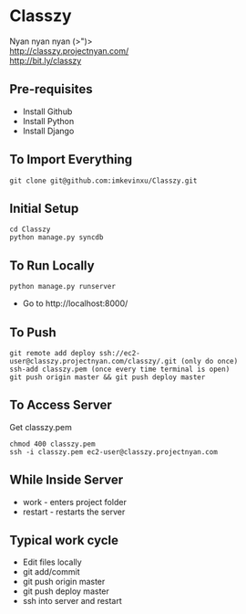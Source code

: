 Classzy
=======

Nyan nyan nyan (>")>  
http://classzy.projectnyan.com/  
http://bit.ly/classzy

Pre-requisites
--------------

- Install Github
- Install Python
- Install Django

To Import Everything
--------------------
	git clone git@github.com:imkevinxu/Classzy.git
	
Initial Setup
--------------
	cd Classzy
	python manage.py syncdb

To Run Locally
--------------
	python manage.py runserver
	
- Go to http://localhost:8000/
	
To Push
-------
	git remote add deploy ssh://ec2-user@classzy.projectnyan.com/classzy/.git (only do once)
	ssh-add classzy.pem (once every time terminal is open)
	git push origin master && git push deploy master

To Access Server
----------------
Get classzy.pem

	chmod 400 classzy.pem
	ssh -i classzy.pem ec2-user@classzy.projectnyan.com

While Inside Server
-------------------
- work - enters project folder
- restart - restarts the server

Typical work cycle
------------------

- Edit files locally
- git add/commit
- git push origin master
- git push deploy master
- ssh into server and restart